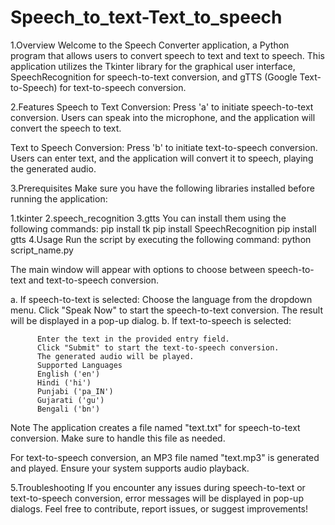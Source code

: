 # Speech_to_text-Text_to_speech

1.Overview
    Welcome to the Speech Converter application, a Python program that allows users to convert speech to text and text to speech. This application utilizes the Tkinter library for the graphical user       interface, SpeechRecognition for speech-to-text conversion, and gTTS (Google Text-to-Speech) for text-to-speech conversion.

2.Features
  Speech to Text Conversion: Press 'a' to initiate speech-to-text conversion. Users can speak into the microphone, and the application will convert the speech to text.

  Text to Speech Conversion: Press 'b' to initiate text-to-speech conversion. Users can enter text, and the application will convert it to speech, playing the generated audio.

3.Prerequisites
  Make sure you have the following libraries installed before running the application:

  1.tkinter
  2.speech_recognition
  3.gtts
  You can install them using the following commands:
      pip install tk
      pip install SpeechRecognition
      pip install gtts
4.Usage
  Run the script by executing the following command:
        python script_name.py
        
  The main window will appear with options to choose between speech-to-text and text-to-speech conversion.

 a. If speech-to-text is selected:
          Choose the language from the dropdown menu.
          Click "Speak Now" to start the speech-to-text conversion.
          The result will be displayed in a pop-up dialog.
 b. If text-to-speech is selected:

          Enter the text in the provided entry field.
          Click "Submit" to start the text-to-speech conversion.
          The generated audio will be played.
          Supported Languages
          English ('en')
          Hindi ('hi')
          Punjabi ('pa_IN')
          Gujarati ('gu')
          Bengali ('bn')
  Note
  The application creates a file named "text.txt" for speech-to-text conversion. Make sure to handle this file as needed.

  For text-to-speech conversion, an MP3 file named "text.mp3" is generated and played. Ensure your system supports audio playback.

5.Troubleshooting
  If you encounter any issues during speech-to-text or text-to-speech conversion, error messages will be displayed in pop-up dialogs.
  Feel free to contribute, report issues, or suggest improvements!






